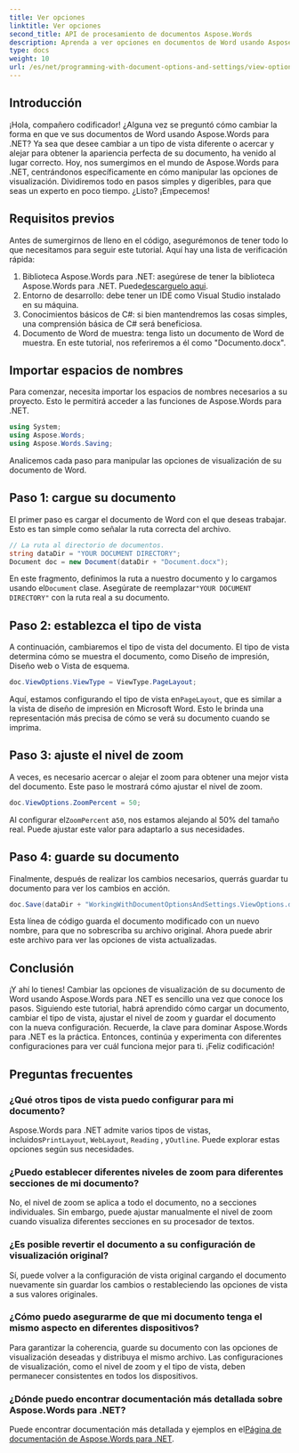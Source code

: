 ```yaml
---
title: Ver opciones
linktitle: Ver opciones
second_title: API de procesamiento de documentos Aspose.Words
description: Aprenda a ver opciones en documentos de Word usando Aspose.Words para .NET. Esta guía cubre la configuración de tipos de vista, el ajuste de los niveles de zoom y el guardado de su documento.
type: docs
weight: 10
url: /es/net/programming-with-document-options-and-settings/view-options/
---
```

## Introducción

¡Hola, compañero codificador! ¿Alguna vez se preguntó cómo cambiar la forma en que ve sus documentos de Word usando Aspose.Words para .NET? Ya sea que desee cambiar a un tipo de vista diferente o acercar y alejar para obtener la apariencia perfecta de su documento, ha venido al lugar correcto. Hoy, nos sumergimos en el mundo de Aspose.Words para .NET, centrándonos específicamente en cómo manipular las opciones de visualización. Dividiremos todo en pasos simples y digeribles, para que seas un experto en poco tiempo. ¿Listo? ¡Empecemos!

## Requisitos previos

Antes de sumergirnos de lleno en el código, asegurémonos de tener todo lo que necesitamos para seguir este tutorial. Aquí hay una lista de verificación rápida:

1.  Biblioteca Aspose.Words para .NET: asegúrese de tener la biblioteca Aspose.Words para .NET. Puede[descarguelo aqui](https://releases.aspose.com/words/net/).
2. Entorno de desarrollo: debe tener un IDE como Visual Studio instalado en su máquina.
3. Conocimientos básicos de C#: si bien mantendremos las cosas simples, una comprensión básica de C# será beneficiosa.
4. Documento de Word de muestra: tenga listo un documento de Word de muestra. En este tutorial, nos referiremos a él como "Documento.docx".

## Importar espacios de nombres

Para comenzar, necesita importar los espacios de nombres necesarios a su proyecto. Esto le permitirá acceder a las funciones de Aspose.Words para .NET.

```csharp
using System;
using Aspose.Words;
using Aspose.Words.Saving;
```

Analicemos cada paso para manipular las opciones de visualización de su documento de Word.

## Paso 1: cargue su documento

El primer paso es cargar el documento de Word con el que deseas trabajar. Esto es tan simple como señalar la ruta correcta del archivo.

```csharp
// La ruta al directorio de documentos.
string dataDir = "YOUR DOCUMENT DIRECTORY";
Document doc = new Document(dataDir + "Document.docx");
```

 En este fragmento, definimos la ruta a nuestro documento y lo cargamos usando el`Document` clase. Asegúrate de reemplazar`"YOUR DOCUMENT DIRECTORY"` con la ruta real a su documento.

## Paso 2: establezca el tipo de vista

A continuación, cambiaremos el tipo de vista del documento. El tipo de vista determina cómo se muestra el documento, como Diseño de impresión, Diseño web o Vista de esquema.

```csharp
doc.ViewOptions.ViewType = ViewType.PageLayout;
```

 Aquí, estamos configurando el tipo de vista en`PageLayout`, que es similar a la vista de diseño de impresión en Microsoft Word. Esto le brinda una representación más precisa de cómo se verá su documento cuando se imprima.

## Paso 3: ajuste el nivel de zoom

A veces, es necesario acercar o alejar el zoom para obtener una mejor vista del documento. Este paso le mostrará cómo ajustar el nivel de zoom.

```csharp
doc.ViewOptions.ZoomPercent = 50;
```

 Al configurar el`ZoomPercent` a`50`, nos estamos alejando al 50% del tamaño real. Puede ajustar este valor para adaptarlo a sus necesidades.

## Paso 4: guarde su documento

Finalmente, después de realizar los cambios necesarios, querrás guardar tu documento para ver los cambios en acción.

```csharp
doc.Save(dataDir + "WorkingWithDocumentOptionsAndSettings.ViewOptions.docx");
```

Esta línea de código guarda el documento modificado con un nuevo nombre, para que no sobrescriba su archivo original. Ahora puede abrir este archivo para ver las opciones de vista actualizadas.

## Conclusión

¡Y ahí lo tienes! Cambiar las opciones de visualización de su documento de Word usando Aspose.Words para .NET es sencillo una vez que conoce los pasos. Siguiendo este tutorial, habrá aprendido cómo cargar un documento, cambiar el tipo de vista, ajustar el nivel de zoom y guardar el documento con la nueva configuración. Recuerde, la clave para dominar Aspose.Words para .NET es la práctica. Entonces, continúa y experimenta con diferentes configuraciones para ver cuál funciona mejor para ti. ¡Feliz codificación!

## Preguntas frecuentes

### ¿Qué otros tipos de vista puedo configurar para mi documento?

 Aspose.Words para .NET admite varios tipos de vistas, incluidos`PrintLayout`, `WebLayout`, `Reading` , y`Outline`. Puede explorar estas opciones según sus necesidades.

### ¿Puedo establecer diferentes niveles de zoom para diferentes secciones de mi documento?

No, el nivel de zoom se aplica a todo el documento, no a secciones individuales. Sin embargo, puede ajustar manualmente el nivel de zoom cuando visualiza diferentes secciones en su procesador de textos.

### ¿Es posible revertir el documento a su configuración de visualización original?

Sí, puede volver a la configuración de vista original cargando el documento nuevamente sin guardar los cambios o restableciendo las opciones de vista a sus valores originales.

### ¿Cómo puedo asegurarme de que mi documento tenga el mismo aspecto en diferentes dispositivos?

Para garantizar la coherencia, guarde su documento con las opciones de visualización deseadas y distribuya el mismo archivo. Las configuraciones de visualización, como el nivel de zoom y el tipo de vista, deben permanecer consistentes en todos los dispositivos.

### ¿Dónde puedo encontrar documentación más detallada sobre Aspose.Words para .NET?

 Puede encontrar documentación más detallada y ejemplos en el[Página de documentación de Aspose.Words para .NET](https://reference.aspose.com/words/net/).